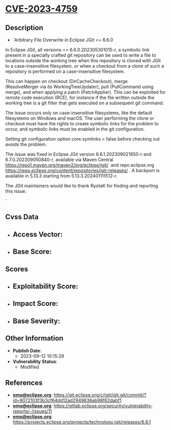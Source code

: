 
# [CVE-2023-4759](https://git.eclipse.org/c/jgit/jgit.git/commit/?id=9072103f3b3cf64dd12ad2949836ab98f62dabf1)

## Description

- `Arbitrary File Overwrite in Eclipse JGit <= 6.6.0

In Eclipse JGit, all versions <= 6.6.0.202305301015-r, a symbolic link present in a specially crafted git repository can be used to write a file to locations outside the working tree when this repository is cloned with JGit to a case-insensitive filesystem, or when a checkout from a clone of such a repository is performed on a case-insensitive filesystem.

This can happen on checkout (DirCacheCheckout), merge (ResolveMerger via its WorkingTreeUpdater), pull (PullCommand using merge), and when applying a patch (PatchApplier). This can be exploited for remote code execution (RCE), for instance if the file written outside the working tree is a git filter that gets executed on a subsequent git command.

The issue occurs only on case-insensitive filesystems, like the default filesystems on Windows and macOS. The user performing the clone or checkout must have the rights to create symbolic links for the problem to occur, and symbolic links must be enabled in the git configuration.

Setting git configuration option core.symlinks = false before checking out avoids the problem.

The issue was fixed in Eclipse JGit version 6.6.1.202309021850-r and 6.7.0.202309050840-r, available via  Maven Central https://repo1.maven.org/maven2/org/eclipse/jgit/  and  repo.eclipse.org https://repo.eclipse.org/content/repositories/jgit-releases/ . A backport is available in 5.13.3 starting from  5.13.3.202401111512-r.


The JGit maintainers would like to thank RyotaK for finding and reporting this issue.



`

## Cvss Data

- **Access Vector**:
  - 
- **Base Score**:
  - 

## Scores

- **Exploitability Score**:
  - 
- **Impact Score**:
  - 
- **Base Severity**:
  - 

## Other Information

- **Publish Date**:
  - 2023-09-12 10:15:29
- **Vulnerability Status**:
  - Modified

## References

- **emo@eclipse.org**: https://git.eclipse.org/c/jgit/jgit.git/commit/?id=9072103f3b3cf64dd12ad2949836ab98f62dabf1
- **emo@eclipse.org**: https://gitlab.eclipse.org/security/vulnerability-reports/-/issues/11
- **emo@eclipse.org**: https://projects.eclipse.org/projects/technology.jgit/releases/6.6.1

